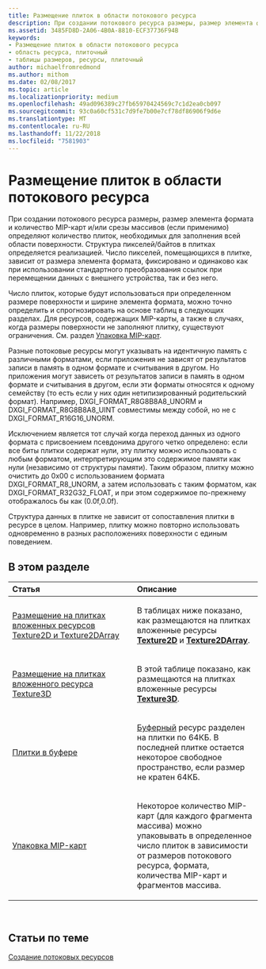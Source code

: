 ```yaml
---
title: Размещение плиток в области потокового ресурса
description: При создании потокового ресурса размеры, размер элемента формата и количество MIP-карт и/или срезы массивов (если применимо) определяют количество плиток, необходимых для заполнения всей области поверхности.
ms.assetid: 3485FD8D-2A06-4B0A-8810-ECF37736F94B
keywords:
- Размещение плиток в области потокового ресурса
- область ресурса, плиточный
- таблицы размеров, ресурсы, плиточный
author: michaelfromredmond
ms.author: mithom
ms.date: 02/08/2017
ms.topic: article
ms.localizationpriority: medium
ms.openlocfilehash: 49ad096389c27fb65970424569c7c1d2ea0cb097
ms.sourcegitcommit: 93c0a60cf531c7d9fe7b00e7cf78df86906f9d6e
ms.translationtype: MT
ms.contentlocale: ru-RU
ms.lasthandoff: 11/22/2018
ms.locfileid: "7581903"
---
```

# <a name="how-a-streaming-resources-area-is-tiled"></a>Размещение плиток в области потокового ресурса


При создании потокового ресурса размеры, размер элемента формата и количество MIP-карт и/или срезы массивов (если применимо) определяют количество плиток, необходимых для заполнения всей области поверхности. Структура пикселей/байтов в плитках определяется реализацией. Число пикселей, помещающихся в плитке, зависит от размера элемента формата, фиксировано и одинаково как при использовании стандартного преобразования ссылок при перемещении данных с внешнего устройства, так и без него.

Число плиток, которые будут использоваться при определенном размере поверхности и ширине элемента формата, можно точно определить и спрогнозировать на основе таблиц в следующих разделах. Для ресурсов, содержащих MIP-карты, а также в случаях, когда размеры поверхности не заполняют плитку, существуют ограничения. См. раздел [Упаковка MIP-карт](mipmap-packing.md).

Разные потоковые ресурсы могут указывать на идентичную память с различными форматами, если приложения не зависят от результатов записи в память в одном формате и считывания в другом. Но приложения могут зависеть от результатов записи в память в одном формате и считывания в другом, если эти форматы относятся к одному семейству (то есть если у них один нетипизированный родительский формат). Например, DXGI\_FORMAT\_R8G8B8A8\_UNORM и DXGI\_FORMAT\_R8G8B8A8\_UINT совместимы между собой, но не с DXGI\_FORMAT\_R16G16\_UNORM.

Исключением является тот случай когда переход данных из одного формата с присвоением псевдонима другого четко определено: если все биты плитки содержат нули, эту плитку можно использовать с любым форматом, интерпретирующим это содержимое памяти как нули (независимо от структуры памяти). Таким образом, плитку можно очистить до 0x00 с использованием формата DXGI\_FORMAT\_R8\_UNORM, а затем использовать с таким форматом, как DXGI\_FORMAT\_R32G32\_FLOAT, и при этом содержимое по-прежнему отображалось бы как (0.0f,0.0f).

Структура данных в плитке не зависит от сопоставления плитки в ресурсе в целом. Например, плитку можно повторно использовать одновременно в разных расположениях поверхности с единым поведением.

## <a name="span-idin-this-sectionspanin-this-section"></a><span id="in-this-section"></span>В этом разделе


<table>
<colgroup>
<col width="50%" />
<col width="50%" />
</colgroup>
<thead>
<tr class="header">
<th align="left">Статья</th>
<th align="left">Описание</th>
</tr>
</thead>
<tbody>
<tr class="odd">
<td align="left"><p><a href="texture2d-and-texture2darray-subresource-tiling.md">Размещение на плитках вложенных ресурсов Texture2D и Texture2DArray</a></p></td>
<td align="left"><p>В таблицах ниже показано, как размещаются на плитках вложенные ресурсы <a href="https://msdn.microsoft.com/library/windows/desktop/ff471525"><strong>Texture2D</strong></a> и <a href="https://msdn.microsoft.com/library/windows/desktop/ff471526"><strong>Texture2DArray</strong></a>.</p></td>
</tr>
<tr class="even">
<td align="left"><p><a href="texture3d-subresource-tiling.md">Размещение на плитках вложенного ресурса Texture3D</a></p></td>
<td align="left"><p>В этой таблице показано, как размещаются на плитках вложенные ресурсы <a href="https://msdn.microsoft.com/library/windows/desktop/ff471562"><strong>Texture3D</strong></a>.</p></td>
</tr>
<tr class="odd">
<td align="left"><p><a href="buffer-tiling.md">Плитки в буфере</a></p></td>
<td align="left"><p><a href="introduction-to-buffers.md">Буферный</a> ресурс разделен на плитки по 64КБ. В последней плитке остается некоторое свободное пространство, если размер не кратен 64КБ.</p></td>
</tr>
<tr class="even">
<td align="left"><p><a href="mipmap-packing.md">Упаковка MIP-карт</a></p></td>
<td align="left"><p>Некоторое количество MIP-карт (для каждого фрагмента массива) можно упаковывать в определенное число плиток в зависимости от размеров потокового ресурса, формата, количества MIP-карт и фрагментов массива.</p></td>
</tr>
</tbody>
</table>

 

## <a name="span-idrelated-topicsspanrelated-topics"></a><span id="related-topics"></span>Статьи по теме


[Создание потоковых ресурсов](creating-streaming-resources.md)

 

 




